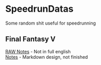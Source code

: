 SpeedrunDatas
=============

Some random shit useful for speedrunning

## Final Fantasy V
[RAW Notes](https://github.com/Incalex/SpeedrunDatas/blob/master/Routes/Final%20Fantasy%20V%20-%20RAW.txt) - Not in full english  
[Notes](https://github.com/Incalex/SpeedrunDatas/blob/master/Routes/Final%20Fantasy%20V.md) - Markdown design, not finished
